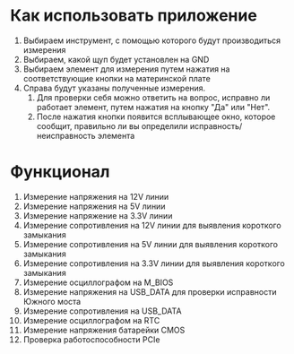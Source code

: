 # Как использовать приложение

1. Выбираем инструмент, с помощью которого будут производиться измерения
2. Выбираем, какой щуп будет установлен на GND
3. Выбираем элемент для измерения путем нажатия на соответствующие кнопки на материнской плате
4. Справа будут указаны полученные измерения.
    1. Для проверки себя можно ответить на вопрос, исправно ли работает элемент, путем нажатия на кнопку "Да" или "Нет".
    2. После нажатия кнопки появится всплывающее окно, которое сообщит, правильно ли вы определили
       исправность/неисправность элемента

# Функционал

1. Измерение напряжения на 12V линии
2. Измерение напряжения на 5V линии
3. Измерение напряжение на 3.3V линии
4. Измерение сопротивления на 12V линии для выявления короткого замыкания
5. Измерение сопротивления на 5V линии для выявления короткого замыкания
6. Измерение сопротивления на 3.3V линии для выявления короткого замыкания
7. Измерение осциллографом на M_BIOS
8. Измерение напряжения на USB_DATA для проверки исправности Южного моста
9. Измерение сопротивления на USB_DATA
10. Измерение осциллографом на RTC
11. Измерение напряжения батарейки CMOS
12. Проверка работоспособности PCIe